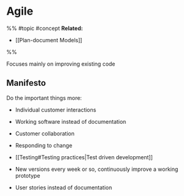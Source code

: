 # Agile
%%
#topic
#concept
**Related:**
-  [[Plan-document Models]]

%%


Focuses mainly on improving existing code 

## Manifesto
Do the important things more:
- Individual customer interactions
- Working software instead of documentation
- Customer collaboration
- Responding to change

- [[Testing#Testing practices|Test driven development]]
- New versions every week or so, continuously improve a working prototype
- User stories instead of documentation